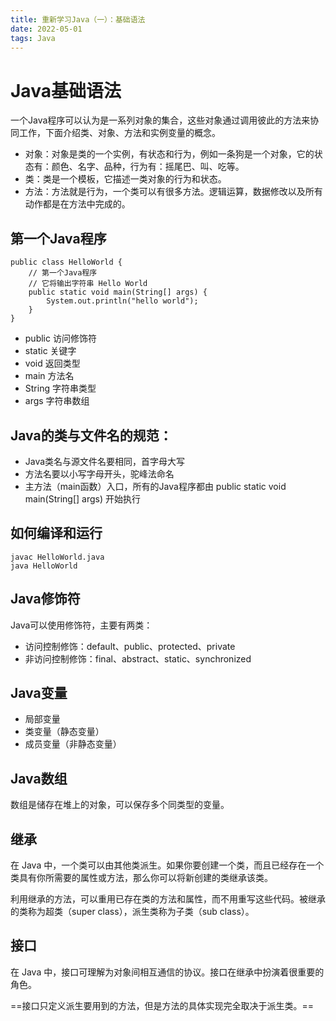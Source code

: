 ```yaml
---
title: 重新学习Java（一）：基础语法
date: 2022-05-01
tags: Java
---
```


# Java基础语法

一个Java程序可以认为是一系列对象的集合，这些对象通过调用彼此的方法来协同工作，下面介绍类、对象、方法和实例变量的概念。

- 对象：对象是类的一个实例，有状态和行为，例如一条狗是一个对象，它的状态有：颜色、名字、品种，行为有：摇尾巴、叫、吃等。
- 类：类是一个模板，它描述一类对象的行为和状态。
- 方法：方法就是行为，一个类可以有很多方法。逻辑运算，数据修改以及所有动作都是在方法中完成的。

## 第一个Java程序

```
public class HelloWorld {
    // 第一个Java程序
    // 它将输出字符串 Hello World
    public static void main(String[] args) {
        System.out.println("hello world");
    }
}
```

- public 访问修饰符
- static 关键字
- void 返回类型
- main 方法名
- String 字符串类型
- args 字符串数组

## Java的类与文件名的规范：
- Java类名与源文件名要相同，首字母大写
- 方法名要以小写字母开头，驼峰法命名
- 主方法（main函数）入口，所有的Java程序都由 public static void main(String[] args) 开始执行

## 如何编译和运行
```
javac HelloWorld.java
java HelloWorld
```

## Java修饰符
Java可以使用修饰符，主要有两类：
- 访问控制修饰：default、public、protected、private
- 非访问控制修饰：final、abstract、static、synchronized

## Java变量
- 局部变量
- 类变量（静态变量）
- 成员变量（非静态变量）

## Java数组
数组是储存在堆上的对象，可以保存多个同类型的变量。

## 继承
在 Java 中，一个类可以由其他类派生。如果你要创建一个类，而且已经存在一个类具有你所需要的属性或方法，那么你可以将新创建的类继承该类。

利用继承的方法，可以重用已存在类的方法和属性，而不用重写这些代码。被继承的类称为超类（super class），派生类称为子类（sub class）。

## 接口
在 Java 中，接口可理解为对象间相互通信的协议。接口在继承中扮演着很重要的角色。

==接口只定义派生要用到的方法，但是方法的具体实现完全取决于派生类。==